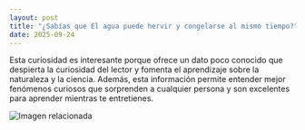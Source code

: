 ```yaml
---
layout: post
title: "¿Sabías que El agua puede hervir y congelarse al mismo tiempo?"
date: 2025-09-24
---
```


Esta curiosidad es interesante porque ofrece un dato poco conocido que despierta la curiosidad del lector y fomenta el aprendizaje sobre la naturaleza y la ciencia. Además, esta información permite entender mejor fenómenos curiosos que sorprenden a cualquier persona y son excelentes para aprender mientras te entretienes.

![Imagen relacionada](/placeholder.png)
